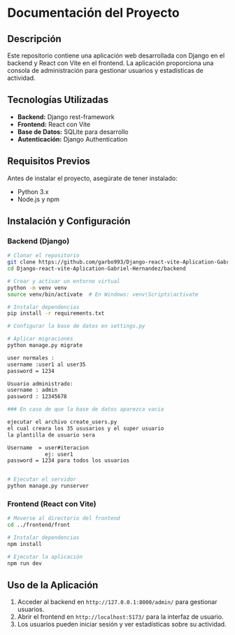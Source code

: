 # Documentación del Proyecto

## Descripción
Este repositorio contiene una aplicación web desarrollada con Django en el backend y React con Vite en el frontend. La aplicación proporciona una consola de administración para gestionar usuarios y estadísticas de actividad.

## Tecnologías Utilizadas
- **Backend:** Django rest-framework
- **Frontend:** React con Vite
- **Base de Datos:** SQLite para desarrollo
- **Autenticación:** Django Authentication

## Requisitos Previos
Antes de instalar el proyecto, asegúrate de tener instalado:
- Python 3.x
- Node.js y npm

## Instalación y Configuración

### Backend (Django)
```sh
# Clonar el repositorio
git clone https://github.com/garbo993/Django-react-vite-Aplication-Gabriel-Hernandez.git
cd Django-react-vite-Aplication-Gabriel-Hernandez/backend

# Crear y activar un entorno virtual
python -m venv venv
source venv/bin/activate  # En Windows: venv\Scripts\activate

# Instalar dependencias
pip install -r requirements.txt

# Configurar la base de datos en settings.py

# Aplicar migraciones
python manage.py migrate

user normales :
username :user1 al user35
password = 1234

Usuario administrado:
username : admin
password : 12345678

### En caso de que la base de datos aparezca vacia

ejecutar el archivo create_users.py
el cual creara los 35 ususarios y el super usuario
la plantilla de usuario sera

Username  = user#iteracion
            ej: user1
password = 1234 para todos los usuarios


# Ejecutar el servidor
python manage.py runserver
```

### Frontend (React con Vite)
```sh
# Moverse al directorio del frontend
cd ../frontend/front

# Instalar dependencias
npm install

# Ejecutar la aplicación
npm run dev
```

## Uso de la Aplicación
1. Acceder al backend en `http://127.0.0.1:8000/admin/` para gestionar usuarios.
2. Abrir el frontend en `http://localhost:5173/` para la interfaz de usuario.
3. Los usuarios pueden iniciar sesión y ver estadísticas sobre su actividad.

